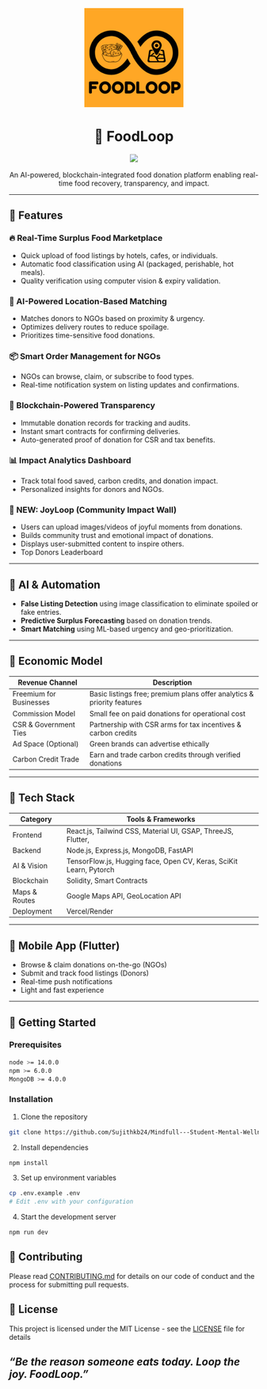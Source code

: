 
<!-- README.md -->

<div align="center">
  <img src="./assets/favicon.png" alt="FoodLoop Logo" width="200"/>
  <h1><b>🍱 FoodLoop</b></h1>
  <img src="https://readme-typing-svg.herokuapp.com?color=45ffaa&size=35&width=900&height=80&lines=Where+Surplus+meets+Purpose......"/>

  <p align="center">
    An AI-powered, blockchain-integrated food donation platform enabling real-time food recovery, transparency, and impact. <br />
  
  </p>
</div>

---

## 🚀 Features

### 🔥 Real-Time Surplus Food Marketplace
- Quick upload of food listings by hotels, cafes, or individuals.
- Automatic food classification using AI (packaged, perishable, hot meals).
- Quality verification using computer vision & expiry validation.

### 📍 AI-Powered Location-Based Matching
- Matches donors to NGOs based on proximity & urgency.
- Optimizes delivery routes to reduce spoilage.
- Prioritizes time-sensitive food donations.

### 📦 Smart Order Management for NGOs
- NGOs can browse, claim, or subscribe to food types.
- Real-time notification system on listing updates and confirmations.

### 🔗 Blockchain-Powered Transparency
- Immutable donation records for tracking and audits.
- Instant smart contracts for confirming deliveries.
- Auto-generated proof of donation for CSR and tax benefits.

### 📊 Impact Analytics Dashboard
- Track total food saved, carbon credits, and donation impact.
- Personalized insights for donors and NGOs.

 ### 🎉 NEW: JoyLoop (Community Impact Wall)
-  Users can upload images/videos of joyful moments from donations.
-  Builds community trust and emotional impact of donations.
-  Displays user-submitted content to inspire others.
-  Top Donors Leaderboard

---

## 🤖 AI & Automation

- **False Listing Detection** using image classification to eliminate spoiled or fake entries.
- **Predictive Surplus Forecasting** based on donation trends.
- **Smart Matching** using ML-based urgency and geo-prioritization.

---

## 💼 Economic Model

| Revenue Channel        | Description                                                                 |
|------------------------|-----------------------------------------------------------------------------|
| Freemium for Businesses| Basic listings free; premium plans offer analytics & priority features     |
| Commission Model       | Small fee on paid donations for operational cost                           |
| CSR & Government Ties  | Partnership with CSR arms for tax incentives & carbon credits               |
| Ad Space (Optional)    | Green brands can advertise ethically                                       |
| Carbon Credit Trade    | Earn and trade carbon credits through verified donations                   |

---

## 🧠 Tech Stack

| Category      | Tools & Frameworks                                  |
|---------------|-----------------------------------------------------|
| Frontend      | React.js, Tailwind CSS, Material UI, GSAP, ThreeJS, Flutter,  |
| Backend       | Node.js, Express.js, MongoDB, FastAPI                         |
| AI & Vision   | TensorFlow.js, Hugging face, Open CV, Keras, SciKit Learn, Pytorch     |
| Blockchain    | Solidity, Smart Contracts      |
| Maps & Routes | Google Maps API, GeoLocation API                    |
| Deployment    | Vercel/Render 

---

## 📱 Mobile App (Flutter)

- Browse & claim donations on-the-go (NGOs)
- Submit and track food listings (Donors)
- Real-time push notifications
- Light and fast experience

---

## 🚀 Getting Started

### Prerequisites
```bash
node >= 14.0.0
npm >= 6.0.0
MongoDB >= 4.0.0
```

### Installation
1. Clone the repository
```bash
git clone https://github.com/Sujithkb24/Mindfull---Student-Mental-Wellness-Platform.git

```

2. Install dependencies
```bash
npm install
```

3. Set up environment variables
```bash
cp .env.example .env
# Edit .env with your configuration
```

4. Start the development server
```bash
npm run dev
```
## 📝 Contributing

Please read [CONTRIBUTING.md](CONTRIBUTING.md) for details on our code of conduct and the process for submitting pull requests.

## 📄 License

This project is licensed under the MIT License - see the [LICENSE](LICENSE) file for details



<h2><i>“Be the reason someone eats today. Loop the joy. FoodLoop.”</i></h2>
